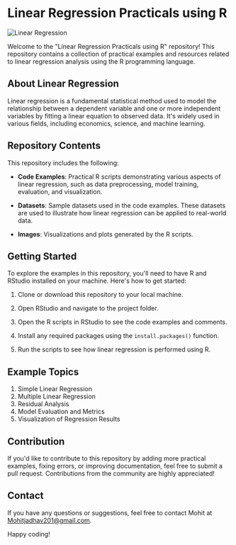 # Linear Regression Practicals using R

![Linear Regression](linear_regression_image.png)

Welcome to the "Linear Regression Practicals using R" repository! This repository contains a collection of practical examples and resources related to linear regression analysis using the R programming language.

## About Linear Regression

Linear regression is a fundamental statistical method used to model the relationship between a dependent variable and one or more independent variables by fitting a linear equation to observed data. It's widely used in various fields, including economics, science, and machine learning.

## Repository Contents

This repository includes the following:

- **Code Examples**: Practical R scripts demonstrating various aspects of linear regression, such as data preprocessing, model training, evaluation, and visualization.

- **Datasets**: Sample datasets used in the code examples. These datasets are used to illustrate how linear regression can be applied to real-world data.

- **Images**: Visualizations and plots generated by the R scripts.

## Getting Started

To explore the examples in this repository, you'll need to have R and RStudio installed on your machine. Here's how to get started:

1. Clone or download this repository to your local machine.

2. Open RStudio and navigate to the project folder.

3. Open the R scripts in RStudio to see the code examples and comments.

4. Install any required packages using the `install.packages()` function.

5. Run the scripts to see how linear regression is performed using R.

## Example Topics

1. Simple Linear Regression
2. Multiple Linear Regression
3. Residual Analysis
4. Model Evaluation and Metrics
5. Visualization of Regression Results

## Contribution

If you'd like to contribute to this repository by adding more practical examples, fixing errors, or improving documentation, feel free to submit a pull request. Contributions from the community are highly appreciated!


## Contact

If you have any questions or suggestions, feel free to contact Mohit at Mohitjadhav201@gmail.com.

Happy coding!
